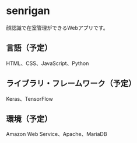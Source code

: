 # senrigan
顔認識で在室管理ができるWebアプリです。

## 言語（予定）
HTML、CSS、JavaScript、Python  

## ライブラリ・フレームワーク（予定）  
Keras、TensorFlow  

## 環境（予定）
Amazon Web Service、Apache、MariaDB  
